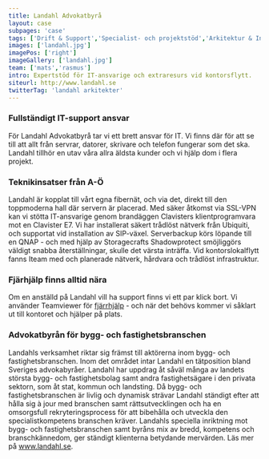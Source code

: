```yaml
---
title: Landahl Advokatbyrå
layout: case
subpages: 'case'
tags: ['Drift & Support','Specialist- och projektstöd','Arkitektur & Infrastruktur','Hyr en IT-avdelning']
images: ['landahl.jpg']
imagePos: ['right']
imageGallery: ['landahl.jpg']
team: ['mats','rasmus']
intro: Expertstöd för IT-ansvarige och extraresurs vid kontorsflytt.
siteurl: http://www.landahl.se
twitterTag: 'landahl arkitekter'
---
```


### Fullständigt IT-support ansvar
För Landahl Advokatbyrå tar vi ett brett ansvar för IT. Vi finns där för att se till att allt från servrar, datorer, skrivare och telefon fungerar som det ska. Landahl tillhör en utav våra allra äldsta kunder och vi hjälp dom i flera projekt.

### Teknikinsatser från A-Ö
Landahl är kopplat till vårt egna fibernät, och via det, direkt till den toppmoderna hall där servern är placerad. Med säker åtkomst via SSL-VPN kan vi stötta IT-ansvarige genom brandäggen Clavisters klientprogramvara mot en Clavister E7.
Vi har installerat säkert trådlöst nätverk från Ubiquiti, och supportat vid installation av SIP-växel. Serverbackup körs löpande till en QNAP - och med hjälp av Storagecrafts Shadowprotect smöjliggörs väldigt snabba återställningar, skulle det värsta inträffa. Vid kontorslokalflytt fanns Iteam med och planerade nätverk, hårdvara och trådlöst infrastruktur.

### Fjärhjälp finns alltid nära
Om en anställd på Landahl vill ha support finns vi ett par klick bort. Vi använder Teamviewer för [fjärrhjälp](/sektion/fjarrhjalp) - och när det behövs kommer vi såklart ut till kontoret och hjälper på plats.

### Advokatbyrån för bygg- och fastighetsbranschen
Landahls verksamhet riktar sig främst till aktörerna inom bygg- och fastighetsbranschen. Inom det området intar Landahl en tätposition bland Sveriges advokabyråer. Landahl har uppdrag åt såväl många av landets största bygg- och fastighetsbolag samt andra fastighetsägare i den privata sektorn, som åt stat, kommun och landsting.  Då bygg- och fastighetsbranschen är livlig och dynamisk strävar Landahl ständigt efter att hålla sig à jour med branschen samt rättsutvecklingen och ha en omsorgsfull rekryteringsprocess för att bibehålla och utveckla den specialistkompetens branschen kräver. Landahls speciella inriktning mot bygg- och fastighetsbranschen samt byråns mix av bredd, kompetens och branschkännedom, ger ständigt klienterna betydande mervärden. Läs mer på <a href="http://www.landahl.se" target="blank">www.landahl.se</a>.